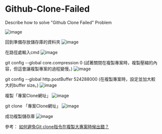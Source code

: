 # Github-Clone-Failed
Describe how to solve "Github Clone Failed" Problem


![image](https://github.com/user-attachments/assets/c66ddad1-c669-4c70-b7a5-04f685be1750)

回到準備存放儲存庫的資料夾
![image](https://github.com/user-attachments/assets/1ec525b7-aadc-4b76-ae68-971e45f9f32c)

在路徑處輸入cmd
![image](https://github.com/user-attachments/assets/5e9f9a8b-af5e-4fc4-bd5d-15e655862fd4)

git config --global core.compression 0 
(試著關閉在複製專案時，複製壓縮的內容，但這會讓複製專案的過程變慢。)
![image](https://github.com/user-attachments/assets/40a950ab-14db-41bc-990a-fa26a8118067)

git config --global http.postBuffer 524288000
(在複製專案時，設定並加大較大的buffer size。)
![image](https://github.com/user-attachments/assets/2ffbe095-fa68-4a37-93a3-71adeb06bd0f)

複製「專案Clone網址」
![image](https://github.com/user-attachments/assets/8e353b7e-a717-44a5-ace1-407d0152c1ce)

git clone 「專案Clone網址」
![image](https://github.com/user-attachments/assets/7efcf94f-d50e-4305-a877-21ea558d2cb5)

成功複製儲存庫
![image](https://github.com/user-attachments/assets/7277efb3-aa84-4c6e-a643-f92fa7d41466)


參考：
[如何避免Git clone指令在複製大專案時候出錯？](https://peterli.website/%E5%A6%82%E4%BD%95%E9%81%BF%E5%85%8Dgit-clone%E6%8C%87%E4%BB%A4%E5%9C%A8%E8%A4%87%E8%A3%BD%E5%A4%A7%E5%B0%88%E6%A1%88%E6%99%82%E5%80%99%E5%87%BA%E9%8C%AF%EF%BC%9F/)
